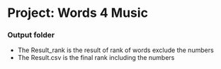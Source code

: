 # Project: Words 4 Music
### Output folder

+ The Result_rank is the result of rank of words exclude the numbers
+ The Result.csv is the final rank including the numbers

